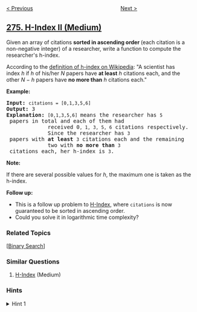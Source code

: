 <!--|This file generated by command(leetcode description); DO NOT EDIT.    |-->
<!--+----------------------------------------------------------------------+-->
<!--|@author    openset <openset.wang@gmail.com>                           |-->
<!--|@link      https://github.com/openset                                 |-->
<!--|@home      https://github.com/openset/leetcode                        |-->
<!--+----------------------------------------------------------------------+-->

[< Previous](https://github.com/openset/leetcode/tree/master/problems/h-index "H-Index")
　　　　　　　　　　　　　　　　
[Next >](https://github.com/openset/leetcode/tree/master/problems/paint-fence "Paint Fence")

## [275. H-Index II (Medium)](https://leetcode.com/problems/h-index-ii "H指数 II")

<p>Given an array of citations <strong>sorted&nbsp;in ascending order </strong>(each citation is a non-negative integer) of a researcher, write a function to compute the researcher&#39;s h-index.</p>

<p>According to the&nbsp;<a href="https://en.wikipedia.org/wiki/H-index" target="_blank">definition of h-index on Wikipedia</a>: &quot;A scientist has index&nbsp;<i>h</i>&nbsp;if&nbsp;<i>h</i>&nbsp;of his/her&nbsp;<i>N</i>&nbsp;papers have&nbsp;<b>at least</b>&nbsp;<i>h</i>&nbsp;citations each, and the other&nbsp;<i>N &minus; h</i>&nbsp;papers have&nbsp;<b>no more than</b>&nbsp;<i>h&nbsp;</i>citations each.&quot;</p>

<p><b>Example:</b></p>

<pre>
<b>Input:</b> <code>citations = [0,1,3,5,6]</code>
<b>Output:</b> 3 
<strong>Explanation: </strong><code>[0,1,3,5,6] </code>means the researcher has <code>5</code> papers in total and each of them had 
             received 0<code>, 1, 3, 5, 6</code> citations respectively. 
&nbsp;            Since the researcher has <code>3</code> papers with <b>at least</b> <code>3</code> citations each and the remaining 
&nbsp;            two with <b>no more than</b> <code>3</code> citations each, her h-index is <code>3</code>.</pre>

<p><strong>Note:</strong></p>

<p>If there are several possible values for&nbsp;<em>h</em>, the maximum one is taken as the h-index.</p>

<p><strong>Follow up:</strong></p>

<ul>
	<li>This is a follow up problem to&nbsp;<a href="/problems/h-index/description/">H-Index</a>, where <code>citations</code> is now guaranteed to be sorted in ascending order.</li>
	<li>Could you solve it in logarithmic time complexity?</li>
</ul>

### Related Topics
  [[Binary Search](https://github.com/openset/leetcode/tree/master/tag/binary-search/README.md)]

### Similar Questions
  1. [H-Index](https://github.com/openset/leetcode/tree/master/problems/h-index) (Medium)

### Hints
<details>
<summary>Hint 1</summary>
Expected runtime complexity is in <i>O</i>(log <i>n</i>) and the input is sorted.
</details>
